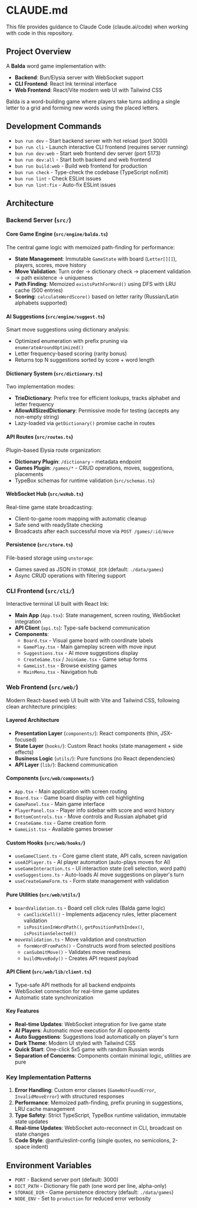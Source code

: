 # CLAUDE.md

This file provides guidance to Claude Code (claude.ai/code) when working with code in this repository.

## Project Overview

A **Balda** word game implementation with:
- **Backend**: Bun/Elysia server with WebSocket support
- **CLI Frontend**: React Ink terminal interface
- **Web Frontend**: React/Vite modern web UI with Tailwind CSS

Balda is a word-building game where players take turns adding a single letter to a grid and forming new words using the placed letters.

## Development Commands

- `bun run dev` - Start backend server with hot reload (port 3000)
- `bun run cli` - Launch interactive CLI frontend (requires server running)
- `bun run dev:web` - Start web frontend dev server (port 5173)
- `bun run dev:all` - Start both backend and web frontend
- `bun run build:web` - Build web frontend for production
- `bun run check` - Type-check the codebase (TypeScript noEmit)
- `bun run lint` - Check ESLint issues
- `bun run lint:fix` - Auto-fix ESLint issues

## Architecture

### Backend Server (`src/`)

#### Core Game Engine (`src/engine/balda.ts`)

The central game logic with memoized path-finding for performance:
- **State Management**: Immutable `GameState` with board (`Letter[][]`), players, scores, move history
- **Move Validation**: Turn order → dictionary check → placement validation → path existence → uniqueness
- **Path Finding**: Memoized `existsPathForWord()` using DFS with LRU cache (500 entries)
- **Scoring**: `calculateWordScore()` based on letter rarity (Russian/Latin alphabets supported)

#### AI Suggestions (`src/engine/suggest.ts`)

Smart move suggestions using dictionary analysis:
- Optimized enumeration with prefix pruning via `enumerateAroundOptimized()`
- Letter frequency-based scoring (rarity bonus)
- Returns top N suggestions sorted by score + word length

#### Dictionary System (`src/dictionary.ts`)

Two implementation modes:
- **TrieDictionary**: Prefix tree for efficient lookups, tracks alphabet and letter frequency
- **AllowAllSizedDictionary**: Permissive mode for testing (accepts any non-empty string)
- Lazy-loaded via `getDictionary()` promise cache in routes

#### API Routes (`src/routes.ts`)

Plugin-based Elysia route organization:
- **Dictionary Plugin**: `/dictionary` - metadata endpoint
- **Games Plugin**: `/games/*` - CRUD operations, moves, suggestions, placements
- TypeBox schemas for runtime validation (`src/schemas.ts`)

#### WebSocket Hub (`src/wsHub.ts`)

Real-time game state broadcasting:
- Client-to-game room mapping with automatic cleanup
- Safe send with readyState checking
- Broadcasts after each successful move via `POST /games/:id/move`

#### Persistence (`src/store.ts`)

File-based storage using `unstorage`:
- Games saved as JSON in `STORAGE_DIR` (default: `./data/games`)
- Async CRUD operations with filtering support

### CLI Frontend (`src/cli/`)

Interactive terminal UI built with React Ink:
- **Main App** (`App.tsx`): State management, screen routing, WebSocket integration
- **API Client** (`api.ts`): Type-safe backend communication
- **Components**:
  - `Board.tsx` - Visual game board with coordinate labels
  - `GamePlay.tsx` - Main gameplay screen with move input
  - `Suggestions.tsx` - AI move suggestions display
  - `CreateGame.tsx` / `JoinGame.tsx` - Game setup forms
  - `GameList.tsx` - Browse existing games
  - `MainMenu.tsx` - Navigation hub

### Web Frontend (`src/web/`)

Modern React-based web UI built with Vite and Tailwind CSS, following clean architecture principles:

#### Layered Architecture
- **Presentation Layer** (`components/`): React components (thin, JSX-focused)
- **State Layer** (`hooks/`): Custom React hooks (state management + side effects)
- **Business Logic** (`utils/`): Pure functions (no React dependencies)
- **API Layer** (`lib/`): Backend communication

#### Components (`src/web/components/`)
- `App.tsx` - Main application with screen routing
- `Board.tsx` - Game board display with cell highlighting
- `GamePanel.tsx` - Main game interface
- `PlayerPanel.tsx` - Player info sidebar with score and word history
- `BottomControls.tsx` - Move controls and Russian alphabet grid
- `CreateGame.tsx` - Game creation form
- `GameList.tsx` - Available games browser

#### Custom Hooks (`src/web/hooks/`)
- `useGameClient.ts` - Core game client state, API calls, screen navigation
- `useAIPlayer.ts` - AI player automation (auto-plays moves for AI)
- `useGameInteraction.ts` - UI interaction state (cell selection, word path)
- `useSuggestions.ts` - Auto-loads AI move suggestions on player's turn
- `useCreateGameForm.ts` - Form state management with validation

#### Pure Utilities (`src/web/utils/`)
- `boardValidation.ts` - Board cell click rules (Balda game logic)
  - `canClickCell()` - Implements adjacency rules, letter placement validation
  - `isPositionInWordPath()`, `getPositionPathIndex()`, `isPositionSelected()`
- `moveValidation.ts` - Move validation and construction
  - `formWordFromPath()` - Constructs word from selected positions
  - `canSubmitMove()` - Validates move readiness
  - `buildMoveBody()` - Creates API request payload

#### API Client (`src/web/lib/client.ts`)
- Type-safe API methods for all backend endpoints
- WebSocket connection for real-time game updates
- Automatic state synchronization

#### Key Features
- **Real-time Updates**: WebSocket integration for live game state
- **AI Players**: Automatic move execution for AI opponents
- **Auto Suggestions**: Suggestions load automatically on player's turn
- **Dark Theme**: Modern UI styled with Tailwind CSS
- **Quick Start**: One-click 5x5 game with random Russian words
- **Separation of Concerns**: Components contain minimal logic, utilities are pure

### Key Implementation Patterns

1. **Error Handling**: Custom error classes (`GameNotFoundError`, `InvalidMoveError`) with structured responses
2. **Performance**: Memoized path-finding, prefix pruning in suggestions, LRU cache management
3. **Type Safety**: Strict TypeScript, TypeBox runtime validation, immutable state updates
4. **Real-time Updates**: WebSocket auto-reconnect in CLI, broadcast on state changes
5. **Code Style**: @antfu/eslint-config (single quotes, no semicolons, 2-space indent)

## Environment Variables

- `PORT` - Backend server port (default: 3000)
- `DICT_PATH` - Dictionary file path (one word per line, alpha-only)
- `STORAGE_DIR` - Game persistence directory (default: `./data/games`)
- `NODE_ENV` - Set to `production` for reduced error verbosity
